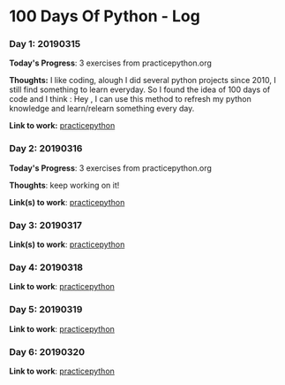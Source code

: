 # 100 Days Of Python - Log

### Day 1: 20190315

**Today's Progress**: 3 exercises from practicepython.org

**Thoughts:** I like coding, alough I did several python projects since 2010, I still find something to learn everyday. So I found the idea of 100 days of code and I think : Hey , I can use this method to refresh my python knowledge and learn/relearn something every day. 

**Link to work:** [practicepython](https://github.com/huangkai31/practicepython/commit/0e72577c1cb2a98838208372ad989fecbed1ff33)

### Day 2: 20190316
**Today's Progress**: 3 exercises from practicepython.org

**Thoughts**: keep working on it! 

**Link(s) to work**: [practicepython](https://github.com/huangkai31/practicepython/commit/66c79b8baae134c654b2e3bcb7cfff5ca6889ee6)

### Day 3: 20190317
**Link(s) to work**: [practicepython](https://github.com/huangkai31/practicepython/commit/bc5a4e4a1c9196d9925af8d995ab68edc5e78501)

### Day 4: 20190318
**Link to work**: [practicepython](https://github.com/huangkai31/practicepython/commit/d70058f7728f15981bbebce6281ea59b9c1d0be2)

### Day 5: 20190319
**Link to work**: [practicepython](https://github.com/huangkai31/practicepython/commit/2e822eef3f3ff2dd79b58e8c63b691557b1e2098)

### Day 6: 20190320
**Link to work**: [practicepython](https://github.com/huangkai31/practicepython/commit/1ab422a53efca9e136c805e9f7c5289bda92a938)
